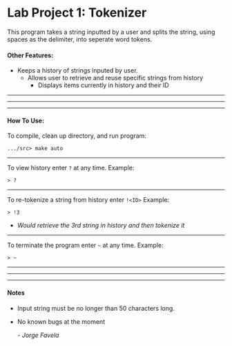# Lab Project 1: Tokenizer
This program takes a string inputted by a user and splits the string, using
spaces as the delimiter, into seperate word tokens.

#### Other Features:

  - Keeps a history of strings inputed by user.
    - Allows user to retrieve and reuse specific strings from history
      - Displays items currently in history and their ID

---
---
---

#### How To Use:

To compile, clean up directory, and run program:
```
.../src> make auto
```

---

To view history enter ```?``` at any time.
Example:
```
> ?
```

---

To re-tokenize a string from history enter ```!<ID>```
Example:
```
> !3
```
- *Would retrieve the 3rd string in history and then tokenize it*

---

To terminate the program enter ```~``` at any time.
Example:
```
> ~
```
---
---
---

#### Notes
- Input string must be no longer than 50 characters long.
- No known bugs at the moment

    *- Jorge Favela*
    
